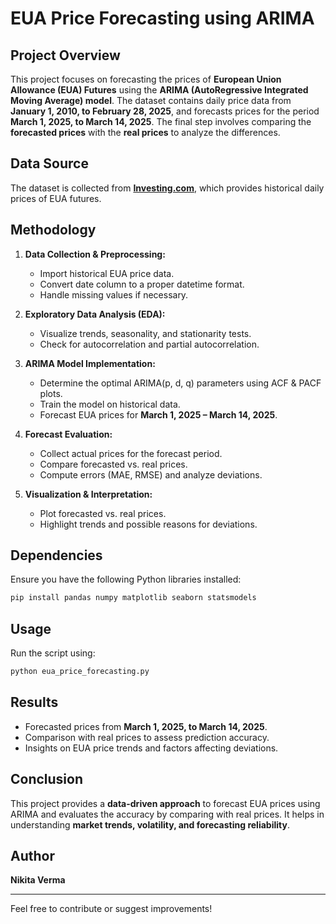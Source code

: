 # EUA Price Forecasting using ARIMA

## Project Overview
This project focuses on forecasting the prices of **European Union Allowance (EUA) Futures** using the **ARIMA (AutoRegressive Integrated Moving Average) model**. The dataset contains daily price data from **January 1, 2010, to February 28, 2025**, and forecasts prices for the period **March 1, 2025, to March 14, 2025**. The final step involves comparing the **forecasted prices** with the **real prices** to analyze the differences.

## Data Source
The dataset is collected from **[Investing.com](https://in.investing.com/commodities/european-union-allowance-eua-year-futures-historical-data)**, which provides historical daily prices of EUA futures.

## Methodology
1. **Data Collection & Preprocessing:**
   - Import historical EUA price data.
   - Convert date column to a proper datetime format.
   - Handle missing values if necessary.
   
2. **Exploratory Data Analysis (EDA):**
   - Visualize trends, seasonality, and stationarity tests.
   - Check for autocorrelation and partial autocorrelation.

3. **ARIMA Model Implementation:**
   - Determine the optimal ARIMA(p, d, q) parameters using ACF & PACF plots.
   - Train the model on historical data.
   - Forecast EUA prices for **March 1, 2025 – March 14, 2025**.

4. **Forecast Evaluation:**
   - Collect actual prices for the forecast period.
   - Compare forecasted vs. real prices.
   - Compute errors (MAE, RMSE) and analyze deviations.

5. **Visualization & Interpretation:**
   - Plot forecasted vs. real prices.
   - Highlight trends and possible reasons for deviations.

## Dependencies
Ensure you have the following Python libraries installed:
```bash
pip install pandas numpy matplotlib seaborn statsmodels
```

## Usage
Run the script using:
```bash
python eua_price_forecasting.py
```

## Results
- Forecasted prices from **March 1, 2025, to March 14, 2025**.
- Comparison with real prices to assess prediction accuracy.
- Insights on EUA price trends and factors affecting deviations.

## Conclusion
This project provides a **data-driven approach** to forecast EUA prices using ARIMA and evaluates the accuracy by comparing with real prices. It helps in understanding **market trends, volatility, and forecasting reliability**.

## Author
**Nikita Verma**

---
Feel free to contribute or suggest improvements!

